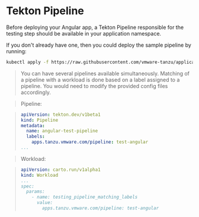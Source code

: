 # Tekton Pipeline

Before deploying your Angular app, a Tekton Pipeline responsible for the testing step should be available in your application namespace. 

If you don't already have one, then you could deploy the sample pipeline by running:

```bash
kubectl apply -f https://raw.githubusercontent.com/vmware-tanzu/application-accelerator-samples/main/angular-frontend/tekton/test-pipeline.yaml
```

> You can have several pipelines available simultaneously. Matching of a pipeline with a workload is done based on a label assigned to a pipeline. You would need to modify the provided config files accordingly.

> Pipeline:

> ```yaml
> apiVersion: tekton.dev/v1beta1
> kind: Pipeline
> metadata:
>   name: angular-test-pipeline
>   labels:
>     apps.tanzu.vmware.com/pipeline: test-angular
> ...
> ```  

> Workload:

> ```yaml
> apiVersion: carto.run/v1alpha1
> kind: Workload
> ...
> spec:
>   params:
>     - name: testing_pipeline_matching_labels
>       value:
>         apps.tanzu.vmware.com/pipeline: test-angular
> ```
